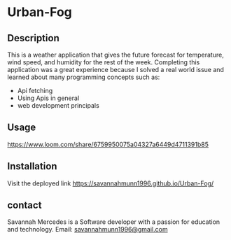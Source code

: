 # Urban-Fog

## Description

This is a weather application that gives the future forecast for temperature, wind speed, and humidity for the rest of the week.
Completing this application was a great experience because I solved a real world issue and learned about many programming concepts such as:

- Api fetching
- Using Apis in general
- web development principals

## Usage
https://www.loom.com/share/6759950075a04327a6449d4711391b85
## Installation

Visit the deployed link
https://savannahmunn1996.github.io/Urban-Fog/

## contact

Savannah Mercedes is a Software developer with a passion for education and technology.
Email: savannahmunn1996@gmail.com
